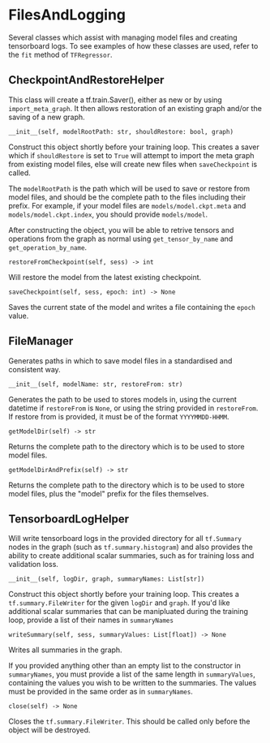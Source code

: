 # FilesAndLogging

Several classes which assist with managing model files and creating tensorboard logs. To see
examples of how these classes are used, refer to the `fit` method of `TFRegressor`.


## CheckpointAndRestoreHelper
This class will create a tf.train.Saver(), either as new or by using `import_meta_graph`. It then
allows restoration of an existing graph and/or the saving of a new graph.

    __init__(self, modelRootPath: str, shouldRestore: bool, graph)
Construct this object shortly before your training loop. This creates a saver which if `shouldRestore` is set to `True` will attempt to import the meta graph from existing model files, else will create new files when `saveCheckpoint` is called.

The `modelRootPath` is the path which will be used to save or restore from model files, and should
be the complete path to the files including their prefix. For example, if your model files are
`models/model.ckpt.meta` and `models/model.ckpt.index`, you should provide `models/model`.

After constructing the object, you will be able to retrive tensors and operations from the graph as
normal using `get_tensor_by_name` and `get_operation_by_name`.

    restoreFromCheckpoint(self, sess) -> int
Will restore the model from the latest existing checkpoint.

    saveCheckpoint(self, sess, epoch: int) -> None
Saves the current state of the model and writes a file containing the `epoch` value.

## FileManager
Generates paths in which to save model files in a standardised and consistent way.

    __init__(self, modelName: str, restoreFrom: str)
Generates the path to be used to stores models in, using the current datetime if `restoreFrom` is
`None`, or using the string provided in `restoreFrom`. If restore from is provided, it must be of
the format `YYYYMMDD-HHMM`.

    getModelDir(self) -> str
Returns the complete path to the directory which is to be used to store model files.

    getModelDirAndPrefix(self) -> str
Returns the complete path to the directory which is to be used to store model files, plus the
"model" prefix for the files themselves.

## TensorboardLogHelper
Will write tensorboard logs in the provided directory for all `tf.Summary` nodes in the graph (such
as `tf.summary.histogram`) and also provides the ability to create additional scalar summaries, such
as for training loss and validation loss.

    __init__(self, logDir, graph, summaryNames: List[str])
Construct this object shortly before your training loop. This creates a `tf.summary.FileWriter` for
the given `logDir` and `graph`. If you'd like additional scalar summaries that can be manipluated
during the training loop, provide a list of their names in `summaryNames`

    writeSummary(self, sess, summaryValues: List[float]) -> None
Writes all summaries in the graph.

If you provided anything other than an empty list to the constructor in `summaryNames`, you must
provide a list of the same length in `summaryValues`, containing the values you wish to be written
to the summaries. The values must be provided in the same order as in `summaryNames`.

    close(self) -> None
Closes the `tf.summary.FileWriter`. This should be called only before the object will be destroyed.